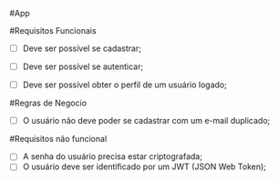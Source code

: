 #App

#Requisitos Funcionais
- [ ] Deve ser possível se cadastrar;
- [ ] Deve ser possível se autenticar;
- [ ] Deve ser possível obter o perfil de um usuário logado;


#Regras de Negocio
- [ ] O usuário não deve poder se cadastrar com um e-mail duplicado;


#Requisitos não funcional
- [ ] A senha do usuário precisa estar criptografada;
- [ ] O usuário deve ser identificado por um JWT (JSON Web Token);
